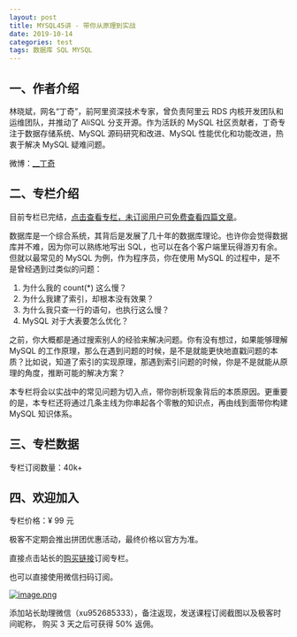 ```yaml
---
layout: post
title: MYSQL45讲 - 带你从原理到实战
date: 2019-10-14
categories: test
tags: 数据库 SQL MYSQL
---
```


## 一、作者介绍

林晓斌，网名“丁奇”，前阿里资深技术专家，曾负责阿里云 RDS 内核开发团队和运维团队，并推动了 AliSQL 分支开源。作为活跃的 MySQL 社区贡献者，丁奇专注于数据存储系统、MySQL 源码研究和改进、MySQL 性能优化和功能改进，热衷于解决 MySQL 疑难问题。

微博：[__丁奇](https://weibo.com/tdingqi)

## 二、专栏介绍

目前专栏已完结，[点击查看专栏，未订阅用户可免费查看四篇文章](https://time.geekbang.org/column/intro/139)。

数据库是一个综合系统，其背后是发展了几十年的数据库理论。也许你会觉得数据库并不难，因为你可以熟练地写出 SQL，也可以在各个客户端里玩得游刃有余。但就以最常见的 MySQL 为例，作为程序员，你在使用 MySQL 的过程中，是不是曾经遇到过类似的问题：

1. 为什么我的 count(*) 这么慢？
2. 为什么我建了索引，却根本没有效果？
3. 为什么我只查一行的语句，也执行这么慢？
4. MySQL 对于大表要怎么优化？


之前，你大概都是通过搜索别人的经验来解决问题。你有没有想过，如果能够理解 MySQL 的工作原理，那么在遇到问题的时候，是不是就能更快地直戳问题的本质？比如说，知道了索引的实现原理，那遇到索引问题的时候，你是不是就能从原理的角度，推断可能的解决方案？

本专栏将会以实战中的常见问题为切入点，带你剖析现象背后的本质原因。更重要的是，本专栏还将通过几条主线为你串起各个零散的知识点，再由线到面带你构建 MySQL 知识体系。

## 三、专栏数据

专栏订阅数量：40k+


## 四、欢迎加入

专栏价格：¥ 99 元

极客不定期会推出拼团优惠活动，最终价格以官方为准。

直接点击站长的[购买链接](https://time.geekbang.org/column/intro/139?code=kDl6sQfaPr0vSOcPo73W-P-I8i8TvpKXF8eKi-R%2FyX8%3D&utm_term=SPoster)订阅专栏。

也可以直接使用微信扫码订阅。

[![image.png](https://i.postimg.cc/j2ypq8C3/image.png)](https://time.geekbang.org/column/intro/139?code=kDl6sQfaPr0vSOcPo73W-P-I8i8TvpKXF8eKi-R%2FyX8%3D&utm_term=SPoster)

添加站长助理微信（xu952685333），备注返现，发送课程订阅截图以及极客时间昵称， 购买 3 天之后可获得 50% 返佣。